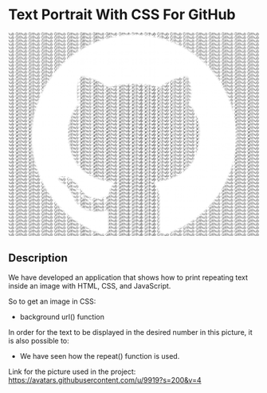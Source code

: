 # Text Portrait With CSS For GitHub
![](https://github.com/fk-pixel/MyJavaScript/blob/main/text/image/github.png)

## Description
We have developed an application that shows how to print repeating text inside an image with HTML, CSS, and JavaScript.

So to get an image in CSS:
- background url() function

In order for the text to be displayed in the desired number in this picture, it is also possible to:
- We have seen how the repeat() function is used.

Link for the picture used in the project: https://avatars.githubusercontent.com/u/9919?s=200&v=4

